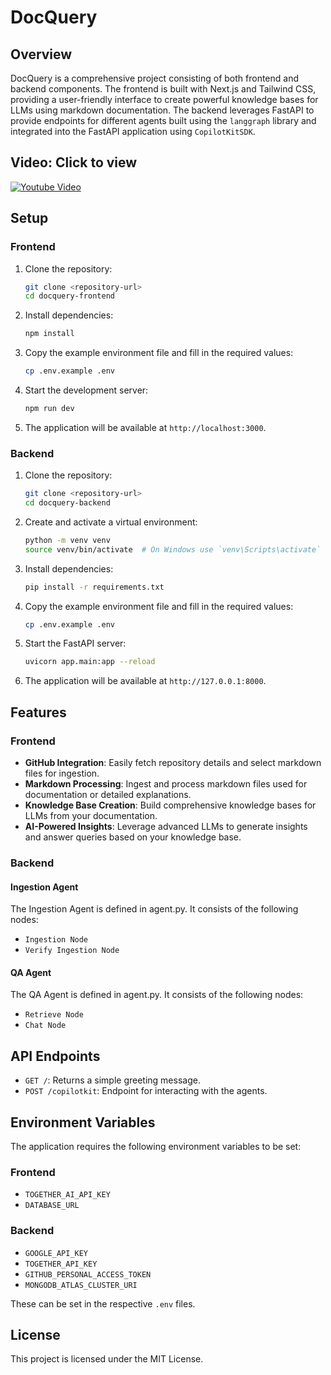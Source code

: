 # DocQuery

## Overview

DocQuery is a comprehensive project consisting of both frontend and backend components. The frontend is built with Next.js and Tailwind CSS, providing a user-friendly interface to create powerful knowledge bases for LLMs using markdown documentation. The backend leverages FastAPI to provide endpoints for different agents built using the `langgraph` library and integrated into the FastAPI application using `CopilotKitSDK`.

## Video: Click to view
[![Youtube Video](https://img.youtube.com/vi/nYDthsB8d7I/maxresdefault.jpg)](https://youtu.be/nYDthsB8d7I?si=uOEHGZB2A7DRpMsn)

## Setup

### Frontend

1. Clone the repository:
    ```sh
    git clone <repository-url>
    cd docquery-frontend
    ```

2. Install dependencies:
    ```sh
    npm install
    ```

3. Copy the example environment file and fill in the required values:
    ```sh
    cp .env.example .env
    ```

4. Start the development server:
    ```sh
    npm run dev
    ```

5. The application will be available at `http://localhost:3000`.

### Backend

1. Clone the repository:
    ```sh
    git clone <repository-url>
    cd docquery-backend
    ```

2. Create and activate a virtual environment:
    ```sh
    python -m venv venv
    source venv/bin/activate  # On Windows use `venv\Scripts\activate`
    ```

3. Install dependencies:
    ```sh
    pip install -r requirements.txt
    ```

4. Copy the example environment file and fill in the required values:
    ```sh
    cp .env.example .env
    ```

5. Start the FastAPI server:
    ```sh
    uvicorn app.main:app --reload
    ```

6. The application will be available at `http://127.0.0.1:8000`.

## Features

### Frontend

- **GitHub Integration**: Easily fetch repository details and select markdown files for ingestion.
- **Markdown Processing**: Ingest and process markdown files used for documentation or detailed explanations.
- **Knowledge Base Creation**: Build comprehensive knowledge bases for LLMs from your documentation.
- **AI-Powered Insights**: Leverage advanced LLMs to generate insights and answer queries based on your knowledge base.

### Backend

#### Ingestion Agent

The Ingestion Agent is defined in agent.py. It consists of the following nodes:
- `Ingestion Node`
- `Verify Ingestion Node`

#### QA Agent

The QA Agent is defined in agent.py. It consists of the following nodes:
- `Retrieve Node`
- `Chat Node`

## API Endpoints

- `GET /`: Returns a simple greeting message.
- `POST /copilotkit`: Endpoint for interacting with the agents.

## Environment Variables

The application requires the following environment variables to be set:

### Frontend

- `TOGETHER_AI_API_KEY`
- `DATABASE_URL`

### Backend

- `GOOGLE_API_KEY`
- `TOGETHER_API_KEY`
- `GITHUB_PERSONAL_ACCESS_TOKEN`
- `MONGODB_ATLAS_CLUSTER_URI`

These can be set in the respective `.env` files.

## License

This project is licensed under the MIT License.
